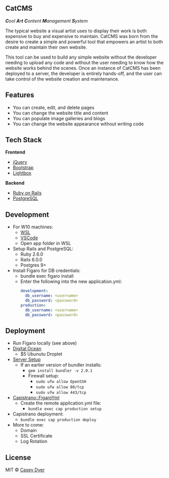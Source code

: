## CatCMS
_**C**ool **A**r**t** **C**ontent **M**anagement **S**ystem_

The typical website a visual artist uses to display their work is both expensive to buy and expensive to maintain. CatCMS was born from the desire to create a simple and powerful tool that empowers an artist to both create and maintain their own website. 

This tool can be used to build any simple website without the developer needing to upload any code and without the user needing to know how the website works behind the scenes. Once an instance of CatCMS has been deployed to a server, the developer is entirely hands-off, and the user can take control of the website creation and maintenance.

## Features

- You can create, edit, and delete pages
- You can change the website title and content
- You can populate image galleries and blogs
- You can change the website appearance without writing code

## Tech Stack

<b>Frontend</b>
- [jQuery](https://jquery.com/)
- [Bootstrap](https://getbootstrap.com/)
- [Lightbox](https://lokeshdhakar.com/projects/lightbox2/)

<b>Backend</b>
- [Ruby on Rails](https://rubyonrails.org/)
- [PostgreSQL](https://www.postgresql.org/)

## Development
- For W10 machines:
  - [WSL](https://docs.microsoft.com/en-us/windows/wsl/install-win10)
  - [VSCode](https://code.visualstudio.com/)
  - Open app folder in WSL
- Setup Rails and PostgreSQL:
  - Ruby 2.6.0
  - Rails 6.0.0
  - Postgres 9+
- Install Figaro for DB credentials:
  - bundle exec figaro install
  - Enter the following into the new application.yml:
      ```yml
      development:
        db_username: <username>
        db_password: <password>
      production:
        db_username: <username>
        db_password: <password>
      ```

## Deployment

- Run Figaro locally (see above)
- [Digital Ocean](https://www.digitalocean.com/)
    - $5 Ubunutu Droplet
- [Server Setup](https://gorails.com/deploy/ubuntu/18.04)
  - If an earlier version of bundler installs:
    - ```gem install bundler -v 2.0.1```
    - Firewall setup:
      - ```sudo ufw allow OpenSSH```
      - ```sudo ufw allow 80/tcp```
      - ```sudo ufw allow 443/tcp```
- [Capistrano::FigaroYml](https://github.com/chouandy/capistrano-figaro-yml)
  - Create the remote application.yml file:
    - ```bundle exec cap production setup```
- Capistrano deployment:
  - ```bundle exec cap production deploy```
- More to come:
  - Domain
  - SSL Certificate
  - Log Rotation

## License

MIT © [Casey Dyer](https://github.com/dyersituations)
